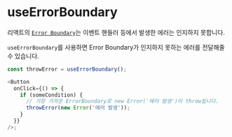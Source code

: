 # useErrorBoundary

리액트의 [`Error Boundary`](https://ko.reactjs.org/docs/error-boundaries.html)는 이벤트 핸들러 등에서 발생한 에러는 인지하지 못합니다.

`useErrorBoundary`를 사용하면 Error Boundary가 인지하지 못하는 에러를 전달해줄 수 있습니다.

```typescript
const throwError = useErrorBoundary();

<Button
  onClick={() => {
    if (someCondition) {
      // 가장 가까운 ErrorBoundary로 new Error('에러 발생')이 throw됩니다.
      throwError(new Error('에러 발생'));
    }
  }}
/>;
```
